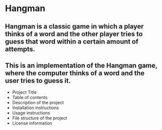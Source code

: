 # Hangman
## Hangman is a classic game in which a player thinks of a word and the other player tries to guess that word within a certain amount of attempts.

## This is an implementation of the Hangman game, where the computer thinks of a word and the user tries to guess it. 

- Project Title
- Table of contents
- Description of the project
- Installation instructions
- Usage instructions
- File structure of the project
- License information

